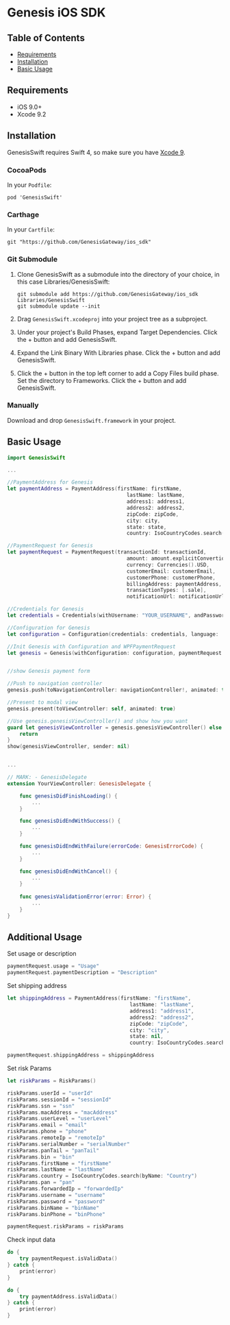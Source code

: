 # Genesis iOS SDK
>

## Table of Contents
- [Requirements](#requirements)
- [Installation](#installation)
- [Basic Usage](#basic-usage)

## Requirements

- iOS 9.0+
- Xcode 9.2

## Installation

GenesisSwift requires Swift 4, so make sure you have [Xcode 9](https://developer.apple.com/xcode/downloads/).

### CocoaPods

In your `Podfile`:

    pod 'GenesisSwift'

### Carthage

In your `Cartfile`:

    git "https://github.com/GenesisGateway/ios_sdk"

### Git Submodule

1. Clone GenesisSwift as a submodule into the directory of your choice, in this case Libraries/GenesisSwift:
    ```
    git submodule add https://github.com/GenesisGateway/ios_sdk Libraries/GenesisSwift
    git submodule update --init
    ```

2. Drag `GenesisSwift.xcodeproj` into your project tree as a subproject.

3. Under your project's Build Phases, expand Target Dependencies. Click the + button and add GenesisSwift.

4. Expand the Link Binary With Libraries phase. Click the + button and add GenesisSwift.

5. Click the + button in the top left corner to add a Copy Files build phase. Set the directory to Frameworks. Click the + button and add GenesisSwift.

### Manually

Download and drop ```GenesisSwift.framework``` in your project.

## Basic Usage

```swift
import GenesisSwift

...

//PaymentAddress for Genesis
let paymentAddress = PaymentAddress(firstName: firstName,
                                       lastName: lastName,
                                       address1: address1,
                                       address2: address2,
                                       zipCode: zipCode,
                                       city: city,
                                       state: state,
                                       country: IsoCountryCodes.search(byName: "United States"))

//PaymentRequest for Genesis
let paymentRequest = PaymentRequest(transactionId: transactionId,
                                       amount: amount.explicitConvertionToDecimal()!,
                                       currency: Currencies().USD,
                                       customerEmail: customerEmail,
                                       customerPhone: customerPhone,
                                       billingAddress: paymentAddress,
                                       transactionTypes: [.sale],
                                       notificationUrl: notificationUrl)

//Credentials for Genesis
let credentials = Credentials(withUsername: "YOUR_USERNAME", andPassword: "YOUR_PASSWORD")

//Configuration for Genesis
let configuration = Configuration(credentials: credentials, language: .en, environment: .staging, endpoint: .emerchantpay)

//Init Genesis with Configuration and WPFPaymentRequest
let genesis = Genesis(withConfiguration: configuration, paymentRequest: paymentRequest, forDelegate: self)


//show Genesis payment form

//Push to navigation controller
genesis.push(toNavigationController: navigationController!, animated: true)

//Present to modal view
genesis.present(toViewController: self, animated: true)

//Use genesis.genesisViewController() and show how you want
guard let genesisViewController = genesis.genesisViewController() else {
    return
}
show(genesisViewController, sender: nil)


...

// MARK: - GenesisDelegate
extension YourViewController: GenesisDelegate {

    func genesisDidFinishLoading() {
        ...
    }

    func genesisDidEndWithSuccess() {
        ...
    }

    func genesisDidEndWithFailure(errorCode: GenesisErrorCode) {
        ...
    }

    func genesisDidEndWithCancel() {
        ...
    }
    
    func genesisValidationError(error: Error) {
        ...
    }
}
```

## Additional Usage

Set usage or description

```swift
paymentRequest.usage = "Usage"
paymentRequest.paymentDescription = "Description"
```

Set shipping address

```swift
let shippingAddress = PaymentAddress(firstName: "firstName",
                                        lastName: "lastName",
                                        address1: "address1",
                                        address2: "address2",
                                        zipCode: "zipCode",
                                        city: "city",
                                        state: nil,
                                        country: IsoCountryCodes.search(byName: "Country"))

paymentRequest.shippingAddress = shippingAddress
```

Set risk Params

```swift
let riskParams = RiskParams()

riskParams.userId = "userId"
riskParams.sessionId = "sessionId"
riskParams.ssn = "ssn"
riskParams.macAddress = "macAddress"
riskParams.userLevel = "userLevel"
riskParams.email = "email"
riskParams.phone = "phone"
riskParams.remoteIp = "remoteIp"
riskParams.serialNumber = "serialNumber"
riskParams.panTail = "panTail"
riskParams.bin = "bin"
riskParams.firstName = "firstName"
riskParams.lastName = "lastName"
riskParams.country = IsoCountryCodes.search(byName: "Country")
riskParams.pan = "pan"
riskParams.forwardedIp = "forwardedIp"
riskParams.username = "username"
riskParams.password = "password"
riskParams.binName = "binName"
riskParams.binPhone = "binPhone"

paymentRequest.riskParams = riskParams
```

Check input data

```swift
do {
    try paymentRequest.isValidData()
} catch {
    print(error)
}

do {
    try paymentAddress.isValidData()
} catch {
    print(error)
}
```
